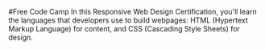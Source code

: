 #Free Code Camp
In this Responsive Web Design Certification, you'll learn the languages that developers use to build webpages: HTML (Hypertext Markup Language) for content, and CSS (Cascading Style Sheets) for design.